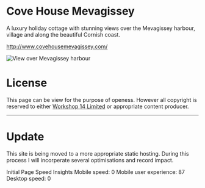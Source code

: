 Cove House Mevagissey
=====================
A luxury holiday cottage with stunning views over the Mevagissey harbour, village and along the beautiful Cornish coast.

http://www.covehousemevagissey.com/

![View over Mevagissey harbour](http://covehousemevagissey.co.uk/images/DSC_1607.JPG)

License
=======
This page can be view for the purpose of openess. However all copyright is reserved to either [Workshop 14 Limited](http://workshop14.io) or appropriate content producer.

---

Update
======
This site is being moved to a more appropriate static hosting. During this process I will incorperate several optimisations and record impact.

Initial Page Speed Insights
Mobile speed: 0
Mobile user experience: 87
Desktop speed: 0  
